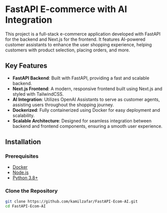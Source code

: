 # FastAPI E-commerce with AI Integration

This project is a full-stack e-commerce application developed with FastAPI for the backend and Next.js for the frontend. It features AI-powered customer assistants to enhance the user shopping experience, helping customers with product selection, placing orders, and more.

## Key Features

- **FastAPI Backend**: Built with FastAPI, providing a fast and scalable backend.
- **Next.js Frontend**: A modern, responsive frontend built using Next.js and styled with TailwindCSS.
- **AI Integration**: Utilizes OpenAI Assistants to serve as customer agents, assisting users throughout the shopping journey.
- **Dockerized**: Fully containerized using Docker for easy deployment and scalability.
- **Scalable Architecture**: Designed for seamless integration between backend and frontend components, ensuring a smooth user experience.

## Installation

### Prerequisites

- [Docker](https://www.docker.com/)
- [Node.js](https://nodejs.org/)
- [Python 3.8+](https://www.python.org/)

### Clone the Repository

```bash
git clone https://github.com/kamilzafar/FastAPI-Ecom-AI.git
cd FastAPI-Ecom-AI
